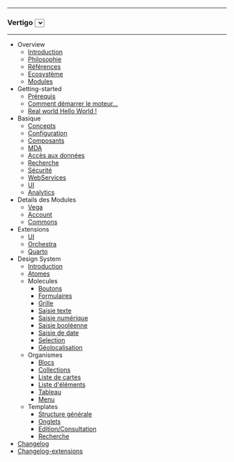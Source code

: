 <hr/>
	<h3 class="q-version-select">
	Vertigo  
	<select id="versions" onchange="javascript:location.href=this.value+location.hash">
    <!-- <option value="/vertigo-docs/v2.1.0/">v2.1.0 (current)</option> -->
  </select>
	</h3>
<hr/>

- Overview
  - [Introduction](overview/introduction.md)
  - [Philosophie](overview/philosophie.md)
  - [Références](overview/references.md)
  - [Ecosystème](overview/ecosystem.md)
  - [Modules](overview/modules.md)
- Getting-started
  - [Prérequis](getting-started/requirements.md)  
  - [Comment démarrer le moteur...](getting-started/helloworld.md)
  - [Real world Hello World !](getting-started/realworld_helloworld.md)  
- Basique
  - [Concepts](basic/concepts.md)
  - [Configuration](basic/configuration.md)
  - [Composants](basic/composants.md)
  - [MDA](basic/mda.md)
  - [Accès aux données](basic/dao.md)
  - [Recherche](basic/recherche.md)
  - [Sécurité](basic/securite.md)
  - [WebServices](basic/webservices.md)
  - [UI](basic/ui.md)
  - [Analytics](basic/analytics.md)
- Details des Modules
  - [Vega](advanced/vega.md)
  - [Account](advanced/account.md)
  - [Commons](advanced/commons.md)
- Extensions
  - [UI](extensions/ui.md)
  - [Orchestra](extensions/orchestra.md)
  - [Quarto](extensions/quarto.md)
- Design System
  - [Introduction](design-system/intro.md)
  - [Atomes](design-system/atoms.md)
  - Molecules
    - [Boutons](design-system/molecules/buttons.md)
    - [Formulaires](design-system/molecules/form.md)
    - [Grille](design-system/molecules/grid.md)
    - [Saisie texte](design-system/molecules/text-input.md)
    - [Saisie numérique](design-system/molecules/numeric-input.md)
    - [Saisie booléenne](design-system/molecules/boolean-input.md)
    - [Saisie de date](design-system/molecules/date-input.md)
    - [Selection](design-system/molecules/select-input.md)
    - [Géolocalisation](design-system/molecules/geolocation-input.md)
  - Organismes
    - [Blocs](design-system/organismes/block.md)
    - [Collections](design-system/organismes/collections.md)
    - [Liste de cartes](design-system/organismes/cards.md)
    - [Liste d'éléments](design-system/organismes/items.md)
    - [Tableau](design-system/organismes/table.md)
    - [Menu](design-system/organismes/menu.md)
  - Templates
    - [Structure générale](design-system/templates/structure.md)
    - [Onglets](design-system/templates/tab.md)
    - [Edition/Consultation](design-system/templates/read-edit.md)
    - [Recherche](design-system/templates/search.md)
- [Changelog](changes.md)
- [Changelog-extensions](changes-extensions.md)
